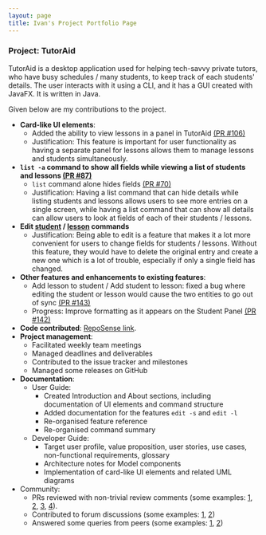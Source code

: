 ```yaml
---
layout: page
title: Ivan's Project Portfolio Page
---
```


### Project: TutorAid
<!-- PPP format and structure adapted from
https://github.com/samuelfangjw/tp/blob/master/docs/team/samuelfangjw.md
-->
TutorAid is a desktop application used for helping tech-savvy private tutors, who have busy schedules / many students, to keep track of each students' details. The user interacts with it using a CLI, and it has a GUI created with JavaFX. It is written in Java.

Given below are my contributions to the project.
* **Card-like UI elements**:
  * Added the ability to view lessons in a panel in TutorAid [(PR #106)](https://github.com/AY2122S1-CS2103T-W16-3/tp/pull/106)
  * Justification: This feature is important for user functionality as having a separate panel for lessons allows them to manage lessons and students simultaneously.
* **`list -a` command to show all fields while viewing a list of students and lessons [(PR #87)](https://github.com/AY2122S1-CS2103T-W16-3/tp/pull/87)**
  * `list` command alone hides fields [(PR #70)](https://github.com/AY2122S1-CS2103T-W16-3/tp/pull/70)
  * Justification: Having a list command that can hide details while listing students and lessons allows users to see more entries on a single screen, while having a list command that can show all details can allow users to look at fields of each of their students / lessons. 
* **Edit [student](https://github.com/AY2122S1-CS2103T-W16-3/tp/pull/86) / [lesson](https://github.com/AY2122S1-CS2103T-W16-3/tp/pull/118) commands**
  * Justification: Being able to edit is a feature that makes it a lot more convenient for users to change fields for students / lessons. Without this feature, they would have to delete the original entry and create a new one which is a lot of trouble, especially if only a single field has changed.
* **Other features and enhancements to existing features**:
  * Add lesson to student / Add student to lesson: fixed a bug where editing the student or lesson would cause the two entities to go out of sync [(PR #143)](https://github.com/AY2122S1-CS2103T-W16-3/tp/pull/143)
  * Progress: Improve formatting as it appears on the Student Panel [(PR #142)](https://github.com/AY2122S1-CS2103T-W16-3/tp/pull/142)
* **Code contributed**: [RepoSense link](https://nus-cs2103-ay2122s1.github.io/tp-dashboard/?search=wpinrui&sort=groupTitle&sortWithin=title&timeframe=commit&mergegroup=&groupSelect=groupByRepos&breakdown=true&checkedFileTypes=docs~functional-code~test-code~other&since=2021-09-17).
* **Project management**:
  * Facilitated weekly team meetings
  * Managed deadlines and deliverables
  * Contributed to the issue tracker and milestones
  * Managed some releases on GitHub
* **Documentation**:
  * User Guide:
    * Created Introduction and About sections, including documentation of UI elements and command structure
    * Added documentation for the features `edit -s` and `edit -l`
    * Re-organised feature reference
    * Re-organised command summary
  * Developer Guide:
    * Target user profile, value proposition, user stories, use cases, non-functional requirements, glossary
    * Architecture notes for Model components
    * Implementation of card-like UI elements and related UML diagrams
* Community:
  * PRs reviewed with non-trivial review comments (some examples: [1](https://github.com/AY2122S1-CS2103T-W16-3/tp/pull/125#pullrequestreview-788810284), [2](https://github.com/AY2122S1-CS2103T-W16-3/tp/pull/90#discussion_r730196584), [3](https://github.com/AY2122S1-CS2103T-W16-3/tp/pull/121#discussion_r737666344), [4](https://github.com/AY2122S1-CS2103T-W16-3/tp/pull/60#discussion_r724660187)).
  * Contributed to forum discussions (some examples: [1](https://github.com/nus-cs2103-AY2122S1/forum/issues/191), [2](https://github.com/nus-cs2103-AY2122S1/forum/issues/148))
  * Answered some queries from peers (some examples: [1](https://github.com/nus-cs2103-AY2122S1/forum/issues/159#issuecomment-913186432), [2](https://github.com/nus-cs2103-AY2122S1/forum/issues/192#issuecomment-914275836))
